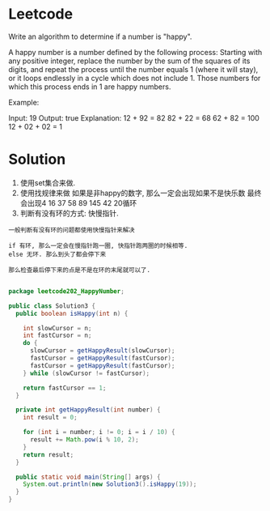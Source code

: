 # Leetcode

Write an algorithm to determine if a number is "happy".

A happy number is a number defined by the following process: Starting with any positive integer, replace the number by the sum of the squares of its digits, and repeat the process until the number equals 1 (where it will stay), or it loops endlessly in a cycle which does not include 1. Those numbers for which this process ends in 1 are happy numbers.

Example: 

Input: 19
Output: true
Explanation: 
12 + 92 = 82
82 + 22 = 68
62 + 82 = 100
12 + 02 + 02 = 1

# Solution

1. 使用set集合来做.
2. 使用找规律来做 如果是非happy的数字, 那么一定会出现如果不是快乐数 最终会出现4 16 37 58 89 145 42 20循环
3. 判断有没有环的方式: 快慢指针.

```
一般判断有没有环的问题都使用快慢指针来解决

if 有环, 那么一定会在慢指针跑一圈, 快指针跑两圈的时候相等.
else 无环. 那么到头了都会停下来

那么检查最后停下来的点是不是在环的末尾就可以了.
```

```java

package leetcode202_HappyNumber;

public class Solution3 {
  public boolean isHappy(int n) {

    int slowCursor = n;
    int fastCursor = n;
    do {
      slowCursor = getHappyResult(slowCursor);
      fastCursor = getHappyResult(fastCursor);
      fastCursor = getHappyResult(fastCursor);
    } while (slowCursor != fastCursor);

    return fastCursor == 1;
  }

  private int getHappyResult(int number) {
    int result = 0;

    for (int i = number; i != 0; i = i / 10) {
      result += Math.pow(i % 10, 2);
    }
    return result;
  }

  public static void main(String[] args) {
    System.out.println(new Solution3().isHappy(19));
  }
}

```
